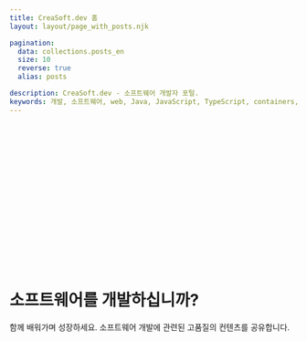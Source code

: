 ```yaml
---
title: CreaSoft.dev 홈
layout: layout/page_with_posts.njk

pagination:
  data: collections.posts_en
  size: 10
  reverse: true
  alias: posts

description: CreaSoft.dev - 소프트웨어 개발자 포털.
keywords: 개발, 소프트웨어, web, Java, JavaScript, TypeScript, containers, docker, kubernetes
---
```

<div
    style="background-image:
           url('/images/humaaans.png');
    height:250px;
    background-repeat: no-repeat;
    background-size: 50%;
    background-position:center;">&nbsp;</div>

# 소프트웨어를 개발하십니까?

함께 배워가며 성장하세요.
소프트웨어 개발에 관련된 고품질의 컨텐츠를 공유합니다.
